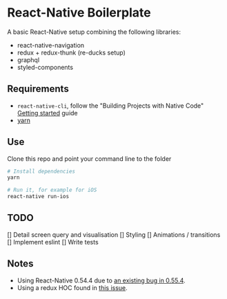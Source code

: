 # React-Native Boilerplate

A basic React-Native setup combining the following libraries:

- react-native-navigation
- redux + redux-thunk (re-ducks setup)
- graphql
- styled-components

## Requirements

- `react-native-cli`, follow the "Building Projects with Native Code" [Getting started](https://facebook.github.io/react-native/docs/getting-started.html) guide
- [yarn](https://yarnpkg.com/lang/en/docs/install/#mac-stable)

## Use

Clone this repo and point your command line to the folder

```bash
# Install dependencies
yarn

# Run it, for example for iOS
react-native run-ios
```

## TODO

[] Detail screen query and visualisation
[] Styling
[] Animations / transitions
[] Implement eslint
[] Write tests

## Notes
- Using React-Native 0.54.4 due to [an existing bug in 0.55.4](https://github.com/wix/react-native-navigation/issues/3019).
- Using a redux HOC found in [this issue](https://github.com/wix/react-native-navigation/issues/1642).
